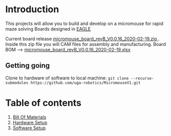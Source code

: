# Introduction
This projects will allow you to build and develop on a micromouse for rapid maze solving
Boards designed in [EAGLE](http://eagle.autodesk.com)

Current board release [micromouse_board_revB_V0.0.16_2020-02-19.zip ](https://github.com/uga-robotics/MicromouseV1/blob/master/micromouse-main-board/micromouse-revB/micromouse_board_revB_V0.0.16_2020-02-19.zip ). Inside this zip file you will CAM files for assembly and manufacturing. 
Board BOM  --> [micromouse_board_revB_V0.0.16_2020-02-19.xlsx](https://github.com/uga-robotics/MicromouseV1/blob/master/micromouse-main-board/micromouse-revB/micromouse_board_revB_V0.0.16.xlsx)

## Getting going
Clone to hardware of software to local machine: ```git clone --recurse-submodules https://github.com/uga-robotics/MicromouseV1.git```

# Table of contents
1. [Bill Of Materials](https://github.com/Spain2394/MicromouseV1/blob/master/Wiki/Bill-of-Materials.md)
2. [Hardware Setup](https://github.com/Spain2394/MicromouseV1/blob/master/Wiki/Hardware-Setup.md)
3. [Software Setup](https://github.com/Spain2394/MicromouseV1/blob/master/Wiki/Software-Setup.md)
